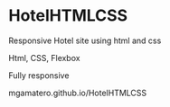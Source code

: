 # HotelHTMLCSS
Responsive Hotel site using html and css

Html, CSS, Flexbox

Fully responsive

mgamatero.github.io/HotelHTMLCSS
